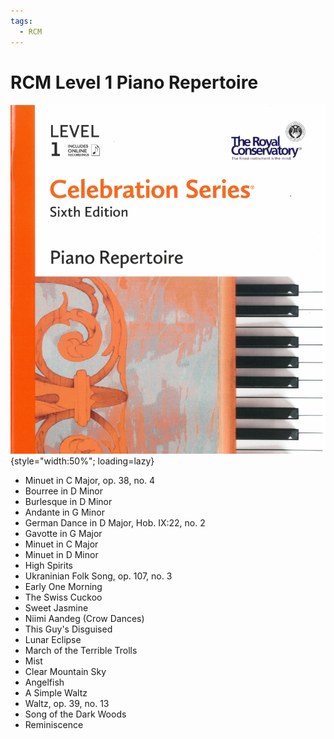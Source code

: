```yaml
---
tags:
  - RCM
---
```


# RCM Level 1 Piano Repertoire

![](../assets/rcm1-repertoire.png){style="width:50%"; loading=lazy}

- Minuet in C Major, op. 38, no. 4
- Bourree in D Minor
- Burlesque in D Minor
- Andante in G Minor
- German Dance in D Major, Hob. IX:22, no. 2
- Gavotte in G Major
- Minuet in C Major
- Minuet in D Minor
- High Spirits
- Ukraninian Folk Song, op. 107, no. 3
- Early One Morning
- The Swiss Cuckoo
- Sweet Jasmine
- Niimi Aandeg (Crow Dances)
- This Guy's Disguised
- Lunar Eclipse
- March of the Terrible Trolls
- Mist
- Clear Mountain Sky
- Angelfish
- A Simple Waltz
- Waltz, op. 39, no. 13
- Song of the Dark Woods
- Reminiscence
